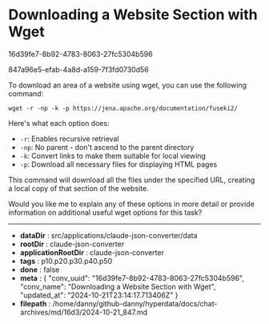 # Downloading a Website Section with Wget

16d39fe7-8b92-4783-8063-27fc5304b596

847a96e5-efab-4a8d-a159-7f3fd0730d56

 To download an area of a website using wget, you can use the following command:

```
wget -r -np -k -p https://jena.apache.org/documentation/fuseki2/
```

Here's what each option does:

- `-r`: Enables recursive retrieval
- `-np`: No parent - don't ascend to the parent directory
- `-k`: Convert links to make them suitable for local viewing
- `-p`: Download all necessary files for displaying HTML pages

This command will download all the files under the specified URL, creating a local copy of that section of the website.

Would you like me to explain any of these options in more detail or provide information on additional useful wget options for this task?

---

* **dataDir** : src/applications/claude-json-converter/data
* **rootDir** : claude-json-converter
* **applicationRootDir** : claude-json-converter
* **tags** : p10.p20.p30.p40.p50
* **done** : false
* **meta** : {
  "conv_uuid": "16d39fe7-8b92-4783-8063-27fc5304b596",
  "conv_name": "Downloading a Website Section with Wget",
  "updated_at": "2024-10-21T23:14:17.713406Z"
}
* **filepath** : /home/danny/github-danny/hyperdata/docs/chat-archives/md/16d3/2024-10-21_847.md